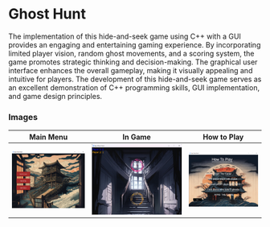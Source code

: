 # Ghost Hunt

The implementation of this hide-and-seek game using C++ with a GUI provides an
engaging and entertaining gaming experience. By incorporating limited player vision, random
ghost movements, and a scoring system, the game promotes strategic thinking and
decision-making. The graphical user interface enhances the overall gameplay, making it
visually appealing and intuitive for players. The development of this hide-and-seek game
serves as an excellent demonstration of C++ programming skills, GUI implementation, and
game design principles.

### Images

| Main Menu                            | In Game                         | How to Play                                  
| ------------------------------------ | ------------------------------- | -------------------------------------- |
| ![Main Menu](./assets/main_menu.png) | ![In Game](./assets/ingame.png) | ![How to Play](./assets/howtoplay.png) |
